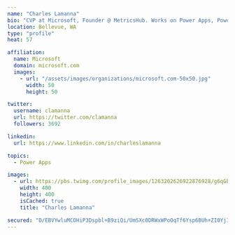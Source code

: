 ```yaml
---
name: "Charles Lamanna"
bio: "CVP at Microsoft, Founder @ MetricsHub. Works on Power Apps, Power Automate, Power Virtual Agent, Common Data Service and Dynamics 365."
location: Bellevue, WA
type: "profile"
heat: 57

affiliation:
  name: Microsoft
  domain: microsoft.com
  images:
    - url: "/assets/images/organizations/microsoft.com-50x50.jpg"
      width: 50
      height: 50

twitter:
  username: clamanna
  url: https://twitter.com/clamanna
  followers: 3692

linkedin:
  url: https://www.linkedin.com/in/charleslamanna

topics:
  - Power Apps

images:
  - url: https://pbs.twimg.com/profile_images/1263202626922876928/g6qGbHZ-_400x400.jpg
    width: 400
    height: 400
    isCached: true
    title: "Charles Lamanna"

secured: "D/EBVYwluMCOHiP3Dspbl+B9ziQi/UmSXc0DRWxWPoOqTf6Ysp6BUh+ZI0YjI5Lub8AMPigk9IMiRPqo4XmcSqpXk8/i+SOH3wKgU+oEaQIU4qWqdxsYPgsGuc1E+Re0VZ4x6WohstAn0V+GOGhrvCqE4P+Odyd5UWznMZ5okrt8ZFzfsJIV9dANZEZpfLcWNoL2FJqmJvG8SiXF9D9tasOhGkCp7E4xYwpmHM8ncex4XtEFSen3ygB6g/HltJiJjcUKN9BTqwtsEULtWz+ggDdDByZ93CMIRfsdQJRVIeDN2aOYGFJsqbufq7UPTJo6Q34DK9Xm7PVervRQNMZ/+St4BKQuFCL1Pygp5g7FYALUTjKeZgKf43mpT2+s/EbvS/jZytwm8koMviRe67HY2xGSCLwiPrwur7qdEuUmwms=;e1eDA5UNOL6Tn7ZgRppBBA=="
---
```


